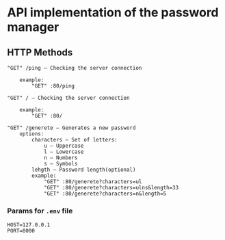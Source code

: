 # API implementation of the password manager
## HTTP Methods
```
"GET" /ping — Checking the server connection

    example: 
        "GET" :80/ping
```
```
"GET" / — Checking the server connection

    example: 
        "GET" :80/
```
```
"GET" /generete — Generates a new password
    options:
        characters — Set of letters: 
            u — Uppercase 
            l — Lowercase
            n — Numbers
            s — Symbols
        lehgth — Password length(optional)
        example: 
            "GET" :80/generete?characters=ul
            "GET" :80/generete?characters=ulns&length=33
            "GET" :80/generete?characters=n&length=5
```
### Params for ```.env``` file
```
HOST=127.0.0.1
PORT=8000
```